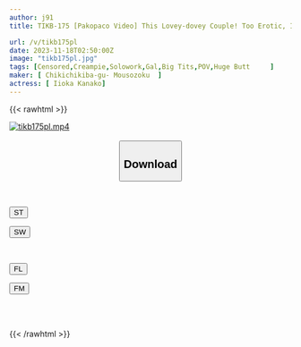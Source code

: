 ```yaml
---
author: j91
title: TIKB-175 [Pakopaco Video] This Lovey-dovey Couple! Too Erotic, I Can't Do It Www Kana Morisawa

url: /v/tikb175pl
date: 2023-11-18T02:50:00Z
image: "tikb175pl.jpg"
tags: [Censored,Creampie,Solowork,Gal,Big Tits,POV,Huge Butt	 ]
maker: [ Chikichikiba-gu- Mousozoku  ]
actress: [ Iioka Kanako]
---
```



{{< rawhtml >}}

<div class="video" data-videoid="1peRBmBWzohd0j">
    <a href="javascript:;">
        <img src="/v/tikb175pl/tikb175pl.jpg" width="WIDTH" height="HEIGHT" alt="tikb175pl.mp4" loading="lazy">
    </a>
</div>

<script type="text/javascript" src="https://j91.asia/asset/on-demand-st.js"></script>

<br>
  <link rel="stylesheet" href="https://j91.asia/asset/bs5.css">
  
  <center>
  <button class="btn btn-primary" type="button" data-bs-toggle="collapse" data-bs-target=".multi-collapse" aria-expanded="false" aria-controls="multiCollapseExample1 multiCollapseExample2"><h2>Download</h2></button></center>
</p>
<div class="row">
  <div class="col">
    <div class="collapse multi-collapse" id="multiCollapseExample1">
      <div class="card card-body">
	      	      <br>
<div class="buttons">  
<p><a href="https://streamtape.to/v/1peRBmBWzohd0j" target="_blank"><button class="btn-hover color-3"><i class="fa fa-download"></i> ST</button></a></p>
<p><a href="https://sfastwish.com/cge0xravle6f" target="_blank"><button class="btn-hover color-2"><i class="fa fa-download"></i> SW</button></a></p></div>
    </div>
  </div>
</div>
  <div class="col">
    <div class="collapse multi-collapse" id="multiCollapseExample2">
      <div class="card card-body">
	      <br>
<div class="buttons">
<p><a href="https://filelions.online/f/3o2jrgawed9b" target="_blank"><button class="btn-hover color-9"><i class="fa fa-download"></i> FL</button></a></p>
<p><a href="javascript:;" target="_blank"><button class="btn-hover color-8"><i class="fa fa-download"></i> FM</button></a></p></div>
<br><br>
      </div>
    </div>
  </div>
</div>

{{< /rawhtml >}}
